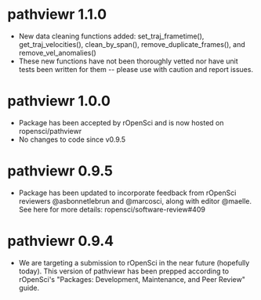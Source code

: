 # pathviewr 1.1.0
* New data cleaning functions added: set_traj_frametime(),
get_traj_velocities(), clean_by_span(), remove_duplicate_frames(), and
remove_vel_anomalies()
* These new functions have not been thoroughly vetted nor have unit tests
been written for them -- please use with caution and report issues.

# pathviewr 1.0.0
* Package has been accepted by rOpenSci and is now hosted on ropensci/pathviewr
* No changes to code since v0.9.5

# pathviewr 0.9.5
* Package has been updated to incorporate feedback from rOpenSci reviewers
@asbonnetlebrun and @marcosci, along with editor @maelle. See here for more
details: ropensci/software-review#409

# pathviewr 0.9.4
* We are targeting a submission to rOpenSci in the near future (hopefully
today). This version of pathviewr has been prepped according to rOpenSci's
"Packages: Development, Maintenance, and Peer Review" guide.
